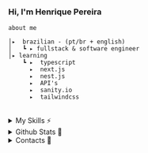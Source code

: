 <div>
  <h3>
  Hi, I'm Henrique Pereira</h3>
  
</div>

    about me 
    
    │▸  brazilian - (pt/br + english)
    │   ┗ ▸ fullstack & software engineer                     
    │▸ learning
        ┗ ▸  typescript
          ▸  next.js
          ▸  nest.js
          ▸  API's
          ▸  sanity.io
          ▸  tailwindcss
<br>
<details>
  <summary>My Skills ⚡</summary>
<div style="display: inline_block" align="center">
 <div style="display: inline_block" align="center">
  <br>
  <img align="center" alt="Henrique-Typescript" height="40" width="40" src="https://skillicons.dev/icons?i=typescript"/>
  <img align="center" alt="Henrique-Js" height="40" width="40" src="https://skillicons.dev/icons?i=javascript">
  <img align="center" alt="Henrique-NextJs" height="40" width="40" src="https://skillicons.dev/icons?i=nextjs"/>
  <img align="center" alt="Henrique-ReactJs" height="40" width="40" src="https://skillicons.dev/icons?i=react"/>
  <img align="center" alt="Henrique-Tailwind" height="40" width="40" src="https://skillicons.dev/icons?i=tailwind">
  <img align="center" alt="Henrique-Git" height="40" width="40" src="https://skillicons.dev/icons?i=git">
  <img align="center" alt="Henrique-Github" height="40" width="40" src="https://skillicons.dev/icons?i=github">
  <br><br>
  <img align="center" alt="Henrique-NodeJs" height="40" width="40" src="https://skillicons.dev/icons?i=nodejs"/>
  <img align="center" alt="Henrique-Nest" height="40" width="40" src="https://skillicons.dev/icons?i=nest"/>
  <img align="center" alt="Henrique-Prisma" height="40" width="40" src="https://skillicons.dev/icons?i=prisma"/>
  <img align="center" alt="Henrique-MySql" height="40" width="40" src="https://skillicons.dev/icons?i=mysql"/>
  <img align="center" alt="Henrique-PostgreSql" height="40" width="40" src="https://skillicons.dev/icons?i=postgresql"/>
   <img align="center" alt="Henrique-MongoDb" height="40" width="40" src="https://skillicons.dev/icons?i=mongodb"/>
  <img align="center" alt="Henrique-Docker" height="40" width="40" src="https://skillicons.dev/icons?i=docker" />
  <img align="center" alt="Henrique-Vercel" height="40" width="40" src="https://skillicons.dev/icons?i=vercel"/>
 </div>
</div>
</details>

<details>
  <summary>Github Stats 🐲</summary>
<div align="center">
   <img align="center" src="https://simple-github-stats.vercel.app/?user=henriquepmartins&date=02/02/2023" />
</div>
  
  [^ This Github Stats is one of my projects!](https://github.com/Henriquecestari/SimpleGithubStats)
</details>

<details>
  <summary>Contacts 🔎</summary>
<div align="center"> 
  <a href = "mailto:henriquepermartins@gmail.com"><img src="https://img.shields.io/badge/-Gmail-%23333?style=for-the-badge&logo=gmail&logoColor=white" target="_blank"></a>
  <a href="https://www.linkedin.com/in/henriquepereiramartins/" target="_blank"><img src="https://img.shields.io/badge/-LinkedIn-%230077B5?style=for-the-badge&logo=linkedin&logoColor=white" target="_blank"></a> 
</div>
<br>
</details>
